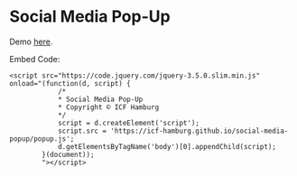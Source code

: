 # Social Media Pop-Up

Demo [here](https://icf-hamburg.github.io/social-media-popup/).

Embed Code:
```
<script src="https://code.jquery.com/jquery-3.5.0.slim.min.js" onload="(function(d, script) {
            /* 
            * Social Media Pop-Up
            * Copyright © ICF Hamburg
            */
            script = d.createElement('script');
            script.src = 'https://icf-hamburg.github.io/social-media-popup/popup.js';
            d.getElementsByTagName('body')[0].appendChild(script);
        }(document));
        "></script>
```